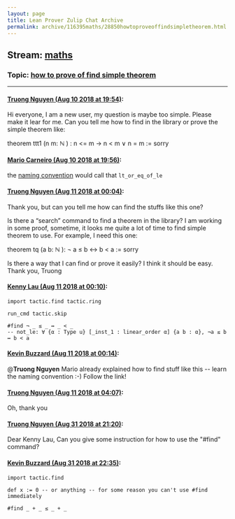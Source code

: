 ```yaml
---
layout: page
title: Lean Prover Zulip Chat Archive 
permalink: archive/116395maths/28850howtoproveoffindsimpletheorem.html
---
```


## Stream: [maths](index.html)
### Topic: [how to prove of find simple theorem](28850howtoproveoffindsimpletheorem.html)

---

#### [Truong Nguyen (Aug 10 2018 at 19:54)](https://leanprover.zulipchat.com/#narrow/stream/116395-maths/topic/how%20to%20prove%20of%20find%20simple%20theorem/near/131837673):
Hi everyone, I am a new user, my question is maybe too simple. Please make it lear for me.
Can you tell me how to find in the library or prove the simple theorem like:

theorem ttt1 (n m: ℕ ) : n <= m → n < m ∨ n = m :=
sorry

#### [Mario Carneiro (Aug 10 2018 at 19:56)](https://leanprover.zulipchat.com/#narrow/stream/116395-maths/topic/how%20to%20prove%20of%20find%20simple%20theorem/near/131837777):
the [naming convention](https://github.com/leanprover/mathlib/blob/master/docs/naming.md) would call that `lt_or_eq_of_le`

#### [Truong Nguyen (Aug 11 2018 at 00:04)](https://leanprover.zulipchat.com/#narrow/stream/116395-maths/topic/how%20to%20prove%20of%20find%20simple%20theorem/near/131849186):
Thank you, but can you tell me how can find the stuffs like this one?

Is there a “search” command to find a theorem in the library?
I am working in some proof, sometime, it looks me quite a lot of time to find simple theorem to use.
For example, I need this one:

theorem tq (a b: ℕ ): ¬ a ≤ b ↔ b < a :=
sorry

Is there a way that I can find or prove it easily? I think it should be easy.
Thank you,
Truong

#### [Kenny Lau (Aug 11 2018 at 00:10)](https://leanprover.zulipchat.com/#narrow/stream/116395-maths/topic/how%20to%20prove%20of%20find%20simple%20theorem/near/131849401):
```lean
import tactic.find tactic.ring

run_cmd tactic.skip

#find ¬ _ ≤ _ ↔ _ < _
-- not_le: ∀ {α : Type u} [_inst_1 : linear_order α] {a b : α}, ¬a ≤ b ↔ b < a
```

#### [Kevin Buzzard (Aug 11 2018 at 00:14)](https://leanprover.zulipchat.com/#narrow/stream/116395-maths/topic/how%20to%20prove%20of%20find%20simple%20theorem/near/131849545):
@**Truong Nguyen** Mario already explained how to find stuff like this -- learn the naming convention :-) Follow the link!

#### [Truong Nguyen (Aug 11 2018 at 04:07)](https://leanprover.zulipchat.com/#narrow/stream/116395-maths/topic/how%20to%20prove%20of%20find%20simple%20theorem/near/131932809):
Oh, thank you

#### [Truong Nguyen (Aug 31 2018 at 21:20)](https://leanprover.zulipchat.com/#narrow/stream/116395-maths/topic/how%20to%20prove%20of%20find%20simple%20theorem/near/133143211):
Dear Kenny Lau,
Can you give some instruction for how to use the "#find" command?

#### [Kevin Buzzard (Aug 31 2018 at 22:35)](https://leanprover.zulipchat.com/#narrow/stream/116395-maths/topic/how%20to%20prove%20of%20find%20simple%20theorem/near/133147051):
```lean
import tactic.find

def x := 0 -- or anything -- for some reason you can't use #find immediately

#find _ + _ ≤ _ + _

```

